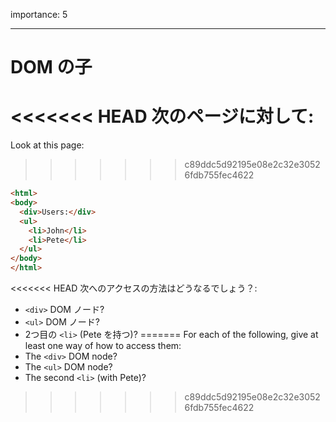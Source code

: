 importance: 5

---

# DOM の子

<<<<<<< HEAD
次のページに対して:
=======
Look at this page:
>>>>>>> c89ddc5d92195e08e2c32e30526fdb755fec4622

```html
<html>
<body>
  <div>Users:</div>
  <ul>
    <li>John</li>
    <li>Pete</li>
  </ul>
</body>
</html>
```

<<<<<<< HEAD
次へのアクセスの方法はどうなるでしょう？:
- `<div>` DOM ノード?
- `<ul>` DOM ノード?
- 2つ目の `<li>` (Pete を持つ)?
=======
For each of the following, give at least one way of how to access them:
- The `<div>` DOM node?
- The `<ul>` DOM node?
- The second `<li>` (with Pete)?
>>>>>>> c89ddc5d92195e08e2c32e30526fdb755fec4622

